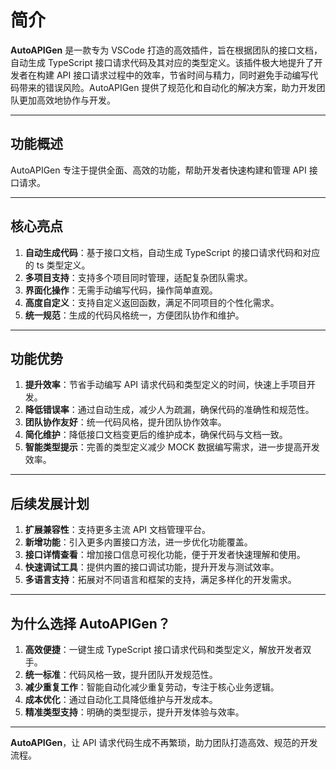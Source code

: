 # 简介

**AutoAPIGen** 是一款专为 VSCode 打造的高效插件，旨在根据团队的接口文档，自动生成 TypeScript 接口请求代码及其对应的类型定义。该插件极大地提升了开发者在构建 API 接口请求过程中的效率，节省时间与精力，同时避免手动编写代码带来的错误风险。AutoAPIGen 提供了规范化和自动化的解决方案，助力开发团队更加高效地协作与开发。

---

## 功能概述

AutoAPIGen 专注于提供全面、高效的功能，帮助开发者快速构建和管理 API 接口请求。

---

## 核心亮点

1. **自动生成代码**：基于接口文档，自动生成 TypeScript 的接口请求代码和对应的 ts 类型定义。
2. **多项目支持**：支持多个项目同时管理，适配复杂团队需求。
3. **界面化操作**：无需手动编写代码，操作简单直观。
4. **高度自定义**：支持自定义返回函数，满足不同项目的个性化需求。
5. **统一规范**：生成的代码风格统一，方便团队协作和维护。

---

## 功能优势

1. **提升效率**：节省手动编写 API 请求代码和类型定义的时间，快速上手项目开发。
2. **降低错误率**：通过自动生成，减少人为疏漏，确保代码的准确性和规范性。
3. **团队协作友好**：统一代码风格，提升团队协作效率。
4. **简化维护**：降低接口文档变更后的维护成本，确保代码与文档一致。
5. **智能类型提示**：完善的类型定义减少 MOCK 数据编写需求，进一步提高开发效率。

---

## 后续发展计划

1. **扩展兼容性**：支持更多主流 API 文档管理平台。
2. **新增功能**：引入更多内置接口方法，进一步优化功能覆盖。
3. **接口详情查看**：增加接口信息可视化功能，便于开发者快速理解和使用。
4. **快速调试工具**：提供内置的接口调试功能，提升开发与测试效率。
5. **多语言支持**：拓展对不同语言和框架的支持，满足多样化的开发需求。

---

## 为什么选择 AutoAPIGen？

1. **高效便捷**：一键生成 TypeScript 接口请求代码和类型定义，解放开发者双手。
2. **统一标准**：代码风格一致，提升团队开发规范性。
3. **减少重复工作**：智能自动化减少重复劳动，专注于核心业务逻辑。
4. **成本优化**：通过自动化工具降低维护与开发成本。
5. **精准类型支持**：明确的类型提示，提升开发体验与效率。

---

**AutoAPIGen**，让 API 请求代码生成不再繁琐，助力团队打造高效、规范的开发流程。
